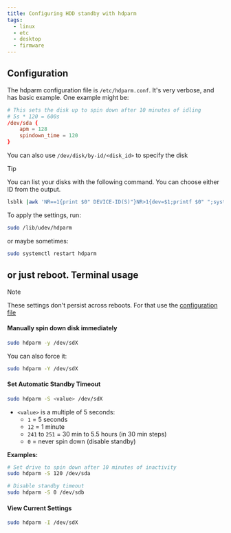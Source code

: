 ```yaml
---
title: Configuring HDD standby with hdparm
tags:
  - linux
  - etc
  - desktop
  - firmware
---
```

Configuration
---

The hdparm configuration file is `/etc/hdparm.conf`. It's very verbose, and has basic example. One example might be:

```hdparm.conf
# This sets the disk up to spin down after 10 minutes of idling
# 5s * 120 = 600s
/dev/sda {
    apm = 128
    spindown_time = 120
}
```

You can also use `/dev/disk/by-id/<disk_id>` to specify the disk

> [!TIP]
> You can list your disks with the following command. You can choose either ID from the output.

```bash
lsblk |awk 'NR==1{print $0" DEVICE-ID(S)"}NR>1{dev=$1;printf $0" ";system("find /dev/disk/by-id -lname \"*"dev"\" -printf \" %p\"");print "";}'|grep -v -E 'part|lvm'
```

To apply the settings, run:

```bash
sudo /lib/udev/hdparm
```

or maybe sometimes:

```bash
sudo systemctl restart hdparm
```

or just reboot.
Terminal usage
---
> [!NOTE]  
> These settings don't persist across reboots. For that use the [configuration file](hdparm.md#Configuration)
#### Manually spin down disk immediately 

```bash
sudo hdparm -y /dev/sdX
```

You can also force it:

```bash
sudo hdparm -Y /dev/sdX
```

#### Set Automatic Standby Timeout

```bash
sudo hdparm -S <value> /dev/sdX
```

- `<value>` is a multiple of 5 seconds:
  - `1` = 5 seconds
  - `12` = 1 minute
  - `241` to `251` = 30 min to 5.5 hours (in 30 min steps)
  - `0` = never spin down (disable standby)

**Examples:**
```bash
# Set drive to spin down after 10 minutes of inactivity
sudo hdparm -S 120 /dev/sda

# Disable standby timeout
sudo hdparm -S 0 /dev/sdb
```

#### View Current Settings

```bash
sudo hdparm -I /dev/sdX
```
